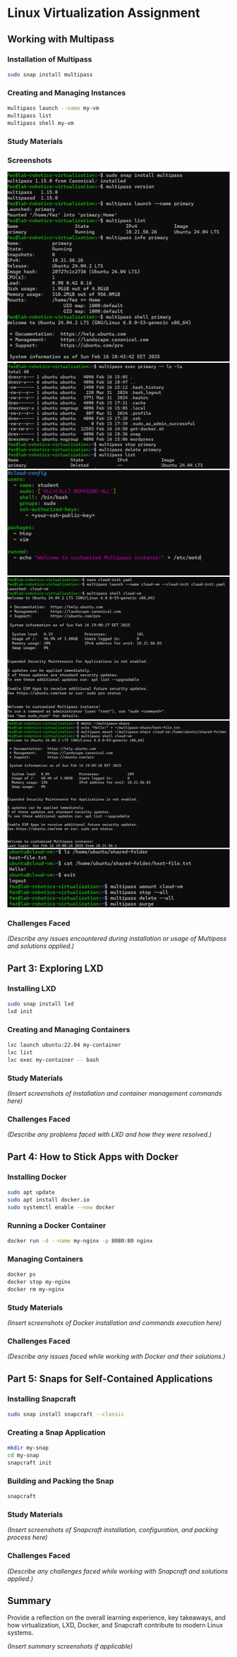 # Linux Virtualization Assignment

## Working with Multipass

### Installation of Multipass
```bash
sudo snap install multipass
```

### Creating and Managing Instances
```bash
multipass launch --name my-vm
multipass list
multipass shell my-vm
```

### Study Materials


### Screenshots
![](https://github.com/FawazSalman/linux-management/blob/main/virtualization/images/Screenshot%202025-02-16%20185224.png)
![](https://github.com/FawazSalman/linux-management/blob/main/virtualization/images/Screenshot%202025-02-16%20185348.png)
![](https://github.com/FawazSalman/linux-management/blob/main/virtualization/images/Screenshot%202025-02-16%20185838.png)
![](https://github.com/FawazSalman/linux-management/blob/main/virtualization/images/Screenshot%202025-02-16%20191250.png)
![](https://github.com/FawazSalman/linux-management/blob/main/virtualization/images/Screenshot%202025-02-16%20191340.png)
![](https://github.com/FawazSalman/linux-management/blob/main/virtualization/images/Screenshot%202025-02-16%20191410.png)
### Challenges Faced
*(Describe any issues encountered during installation or usage of Multipass and solutions applied.)*

## Part 3: Exploring LXD

### Installing LXD
```bash
sudo snap install lxd
lxd init
```

### Creating and Managing Containers
```bash
lxc launch ubuntu:22.04 my-container
lxc list
lxc exec my-container -- bash
```

### Study Materials
*(Insert screenshots of installation and container management commands here)*

### Challenges Faced
*(Describe any problems faced with LXD and how they were resolved.)*

## Part 4: How to Stick Apps with Docker

### Installing Docker
```bash
sudo apt update
sudo apt install docker.io
sudo systemctl enable --now docker
```

### Running a Docker Container
```bash
docker run -d --name my-nginx -p 8080:80 nginx
```

### Managing Containers
```bash
docker ps
docker stop my-nginx
docker rm my-nginx
```

### Study Materials
*(Insert screenshots of Docker installation and commands execution here)*

### Challenges Faced
*(Describe any issues faced while working with Docker and their solutions.)*

## Part 5: Snaps for Self-Contained Applications

### Installing Snapcraft
```bash
sudo snap install snapcraft --classic
```

### Creating a Snap Application
```bash
mkdir my-snap
cd my-snap
snapcraft init
```

### Building and Packing the Snap
```bash
snapcraft
```

### Study Materials
*(Insert screenshots of Snapcraft installation, configuration, and packing process here)*

### Challenges Faced
*(Describe any challenges faced while working with Snapcraft and solutions applied.)*

## Summary
Provide a reflection on the overall learning experience, key takeaways, and how virtualization, LXD, Docker, and Snapcraft contribute to modern Linux systems.

*(Insert summary screenshots if applicable)*

